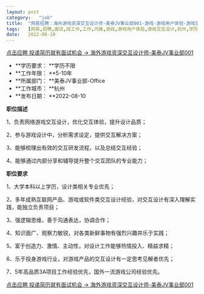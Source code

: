 ```yaml
---
layout:	post
category:	"job"
title:	"网易招聘：海外游戏资深交互设计师-美泰JV事业部001-游戏-游戏用户体验-游戏交互设计-杭州学历不限5-10年"
tags:	[网易,招聘,面试,找工作,工作,内推,游戏,游戏用户体验,游戏交互设计,杭州,学历不限,5-10年]
date:	2022-08-10
---
```


[点击应聘 投递简历就有面试机会 ->  海外游戏资深交互设计师-美泰JV事业部001](http://mobile.bole.netease.com/bole/boleDetail?id=12417&employeeId=346f03c3cda5f04c&key=all)



- **学历要求： **学历不限
- **工作年限： **5-10年
- **所属部门： **美泰JV事业部-Office
- **工作城市： **杭州
- **发布日期： **2022-08-10



**职位描述**

1、负责网络游戏交互设计，优化交互体验，提升设计品质；

2、参与游戏设计中，分析需求设定，提供交互解决方案；

3、能够梳理出有效的交互研发流程，以及总结交互经验；

4、能够通过内部分享和辅导提升整个交互团队的专业能力；



**职位要求**

1、大学本科以上学历，设计类相关专业优先；

2、多年成熟互联网产品、游戏或软件类交互设计经验，对交互设计有深入理解实践，能独立负责项目；

3、强逻辑思维，善于沟通表达，协调合作；

4、知识面广、观察力敏锐，对各类新鲜事物有强烈兴趣并乐于实践；

5、富于创造力、激情、主动性，对设计工作能够热情投入、精益求精；

6、乐于投身游戏行业，对游戏产品的交互设计有一定思考见解者优先；

7、5年高品质3A项目工作经验优先，国外一流游戏公司经验优先。



[点击应聘 投递简历就有面试机会 ->  海外游戏资深交互设计师-美泰JV事业部001](http://mobile.bole.netease.com/bole/boleDetail?id=12417&employeeId=346f03c3cda5f04c&key=all)